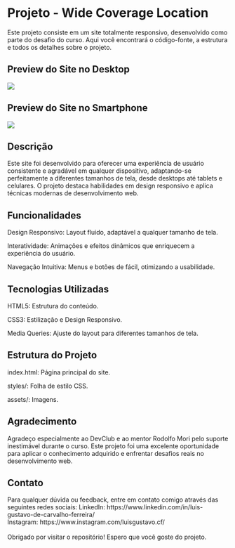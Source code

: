 <h1> Projeto - Wide Coverage Location</h1>
Este projeto consiste em um site totalmente responsivo, desenvolvido como parte do desafio do curso. Aqui você encontrará o código-fonte, a estrutura e todos os detalhes sobre o projeto.

<h2>Preview do Site no Desktop</h2>
<img src="https://github.com/luisgustavocarvalho/wide-coverage-location/blob/master/assets/Desktop.jpeg?raw=true">

<h2>Preview do Site no Smartphone</h2>
<img src="https://github.com/luisgustavocarvalho/wide-coverage-location/blob/master/assets/Mobile.jpeg?raw=true">

<h2>Descrição</h2>
Este site foi desenvolvido para oferecer uma experiência de usuário consistente e agradável em qualquer dispositivo, adaptando-se perfeitamente a diferentes tamanhos de tela, desde desktops até tablets e celulares. O projeto destaca habilidades em design responsivo e aplica técnicas modernas de desenvolvimento web.

<h2>Funcionalidades</h2>
<p>Design Responsivo: Layout fluido, adaptável a qualquer tamanho de tela.</p>
<p>Interatividade: Animações e efeitos dinâmicos que enriquecem a experiência do usuário.</p>
<p>Navegação Intuitiva: Menus e botões de fácil, otimizando a usabilidade.</p>

<h2>Tecnologias Utilizadas</h2>
<p>HTML5: Estrutura do conteúdo.</p>
<p>CSS3: Estilização e Design Responsivo.</p>
<p>Media Queries: Ajuste do layout para diferentes tamanhos de tela.</p>

<h2>Estrutura do Projeto</h2>
<p>index.html: Página principal do site.</p>
<p>styles/: Folha de estilo CSS.</p>
<p>assets/: Imagens.</p>

<h2>Agradecimento</h2>
Agradeço especialmente ao DevClub e ao mentor Rodolfo Mori pelo suporte inestimável durante o curso. Este projeto foi uma excelente oportunidade para aplicar o conhecimento adquirido e enfrentar desafios reais no desenvolvimento web.

<h2>Contato</h2>
Para qualquer dúvida ou feedback, entre em contato comigo através das seguintes redes sociais:
LinkedIn: https://www.linkedin.com/in/luis-gustavo-de-carvalho-ferreira/<br>
Instagram: https://www.instagram.com/luisgustavo.cf/
<br>
<br>
Obrigado por visitar o repositório! Espero que você goste do projeto.
